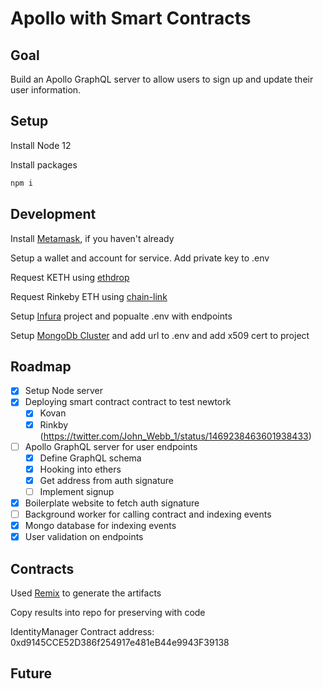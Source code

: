 # Apollo with Smart Contracts

## Goal

Build an Apollo GraphQL server to allow users to sign up and update their user information.

## Setup

Install Node 12

Install packages

```sh
npm i
```

## Development

Install [Metamask](https://metamask.io/), if you haven't already

Setup a wallet and account for service. Add private key to .env

Request KETH using [ethdrop](https://ethdrop.dev/)

Request Rinkeby ETH using [chain-link](https://faucets.chain.link/rinkeby)

Setup [Infura](https://infura.io/) project and popualte .env with endpoints

Setup [MongoDb Cluster](https://www.mongodb.com/) and add url to .env and add x509 cert to project

## Roadmap

- [x] Setup Node server
- [x] Deploying smart contract contract to test newtork
  - [x] Kovan
  - [x] Rinkby (https://twitter.com/John_Webb_1/status/1469238463601938433)
- [ ] Apollo GraphQL server for user endpoints
  - [x] Define GraphQL schema
  - [x] Hooking into ethers
  - [x] Get address from auth signature
  - [ ] Implement signup
- [x] Boilerplate website to fetch auth signature
- [ ] Background worker for calling contract and indexing events
- [x] Mongo database for indexing events
- [x] User validation on endpoints

## Contracts

Used [Remix](https://remix.ethereum.org) to generate the artifacts

Copy results into repo for preserving with code

IdentityManager Contract address: 0xd9145CCE52D386f254917e481eB44e9943F39138

## Future
